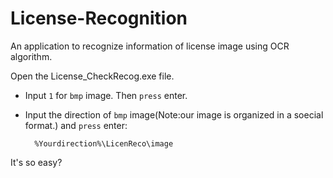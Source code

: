 # License-Recognition
An application to recognize information of license image using OCR algorithm.

Open the License_CheckRecog.exe file.

* Input `1` for `bmp` image. Then `press` enter.

* Input the direction of `bmp` image(Note:our image is organized in a soecial format.) and `press` enter:

        %Yourdirection%\LicenReco\image

It's so easy?
